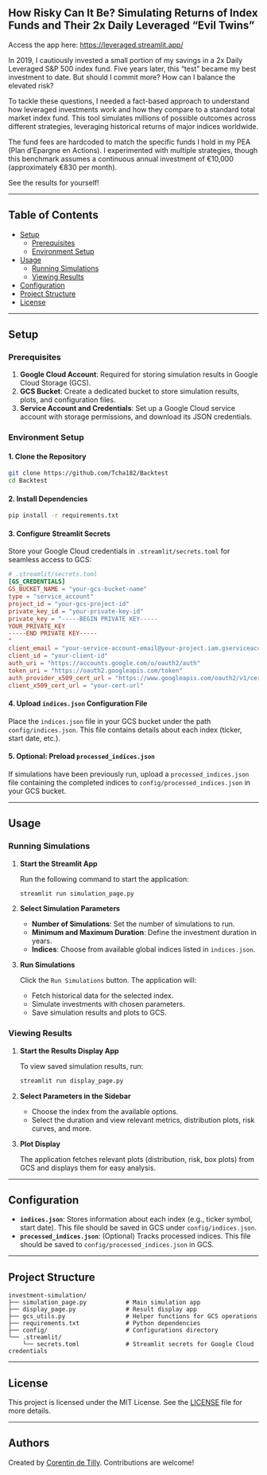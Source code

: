 
## How Risky Can It Be? Simulating Returns of Index Funds and Their 2x Daily Leveraged “Evil Twins”

Access the app here: https://leveraged.streamlit.app/

In 2019, I cautiously invested a small portion of my savings in a 2x Daily Leveraged S&P 500 index fund. Five years later, this “test” became my best investment to date. But should I commit more? How can I balance the elevated risk?

To tackle these questions, I needed a fact-based approach to understand how leveraged investments work and how they compare to a standard total market index fund. This tool simulates millions of possible outcomes across different strategies, leveraging historical returns of major indices worldwide.

The fund fees are hardcoded to match the specific funds I hold in my PEA (Plan d’Epargne en Actions). I experimented with multiple strategies, though this benchmark assumes a continuous annual investment of €10,000 (approximately €830 per month).

See the results for yourself!

---

## Table of Contents

- [Setup](#setup)
  - [Prerequisites](#prerequisites)
  - [Environment Setup](#environment-setup)
- [Usage](#usage)
  - [Running Simulations](#running-simulations)
  - [Viewing Results](#viewing-results)
- [Configuration](#configuration)
- [Project Structure](#project-structure)
- [License](#license)

---

## Setup

### Prerequisites

1. **Google Cloud Account**: Required for storing simulation results in Google Cloud Storage (GCS).
2. **GCS Bucket**: Create a dedicated bucket to store simulation results, plots, and configuration files.
3. **Service Account and Credentials**: Set up a Google Cloud service account with storage permissions, and download its JSON credentials.

### Environment Setup

#### 1. Clone the Repository

   ```bash
   git clone https://github.com/Tcha182/Backtest
   cd Backtest
   ```

#### 2. Install Dependencies

   ```bash
   pip install -r requirements.txt
   ```

#### 3. Configure Streamlit Secrets

   Store your Google Cloud credentials in `.streamlit/secrets.toml` for seamless access to GCS:

   ```toml
   # .streamlit/secrets.toml
   [GS_CREDENTIALS]
   GS_BUCKET_NAME = "your-gcs-bucket-name"
   type = "service_account"
   project_id = "your-gcs-project-id"
   private_key_id = "your-private-key-id"
   private_key = "-----BEGIN PRIVATE KEY-----
YOUR_PRIVATE_KEY
-----END PRIVATE KEY-----
"
   client_email = "your-service-account-email@your-project.iam.gserviceaccount.com"
   client_id = "your-client-id"
   auth_uri = "https://accounts.google.com/o/oauth2/auth"
   token_uri = "https://oauth2.googleapis.com/token"
   auth_provider_x509_cert_url = "https://www.googleapis.com/oauth2/v1/certs"
   client_x509_cert_url = "your-cert-url"
   ```

#### 4. Upload `indices.json` Configuration File

   Place the `indices.json` file in your GCS bucket under the path `config/indices.json`. This file contains details about each index (ticker, start date, etc.).

#### 5. Optional: Preload `processed_indices.json`

   If simulations have been previously run, upload a `processed_indices.json` file containing the completed indices to `config/processed_indices.json` in your GCS bucket.

---

## Usage

### Running Simulations

1. **Start the Streamlit App**

   Run the following command to start the application:

   ```bash
   streamlit run simulation_page.py
   ```

2. **Select Simulation Parameters**

   - **Number of Simulations**: Set the number of simulations to run.
   - **Minimum and Maximum Duration**: Define the investment duration in years.
   - **Indices**: Choose from available global indices listed in `indices.json`.

3. **Run Simulations**

   Click the `Run Simulations` button. The application will:
   - Fetch historical data for the selected index.
   - Simulate investments with chosen parameters.
   - Save simulation results and plots to GCS.

### Viewing Results

1. **Start the Results Display App**

   To view saved simulation results, run:

   ```bash
   streamlit run display_page.py
   ```

2. **Select Parameters in the Sidebar**

   - Choose the index from the available options.
   - Select the duration and view relevant metrics, distribution plots, risk curves, and more.

3. **Plot Display**

   The application fetches relevant plots (distribution, risk, box plots) from GCS and displays them for easy analysis.

---

## Configuration

- **`indices.json`**: Stores information about each index (e.g., ticker symbol, start date). This file should be saved in GCS under `config/indices.json`.
- **`processed_indices.json`**: (Optional) Tracks processed indices. This file should be saved to `config/processed_indices.json` in GCS.

---

## Project Structure

```
investment-simulation/
├── simulation_page.py           # Main simulation app
├── display_page.py              # Result display app
├── gcs_utils.py                 # Helper functions for GCS operations
├── requirements.txt             # Python dependencies
├── config/                      # Configurations directory
└── .streamlit/
    └── secrets.toml             # Streamlit secrets for Google Cloud credentials
```

---

## License

This project is licensed under the MIT License. See the [LICENSE](LICENSE) file for more details.

---

## Authors

Created by [Corentin de Tilly](https://github.com/Tcha182). Contributions are welcome!
